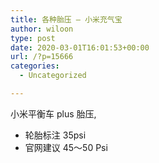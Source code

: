 ```yaml
---
title: 各种胎压 – 小米充气宝
author: wiloon
type: post
date: 2020-03-01T16:01:53+00:00
url: /?p=15666
categories:
  - Uncategorized

---
```

小米平衡车 plus 胎压,
  
- 轮胎标注 35psi
- 官网建议 45～50 Psi